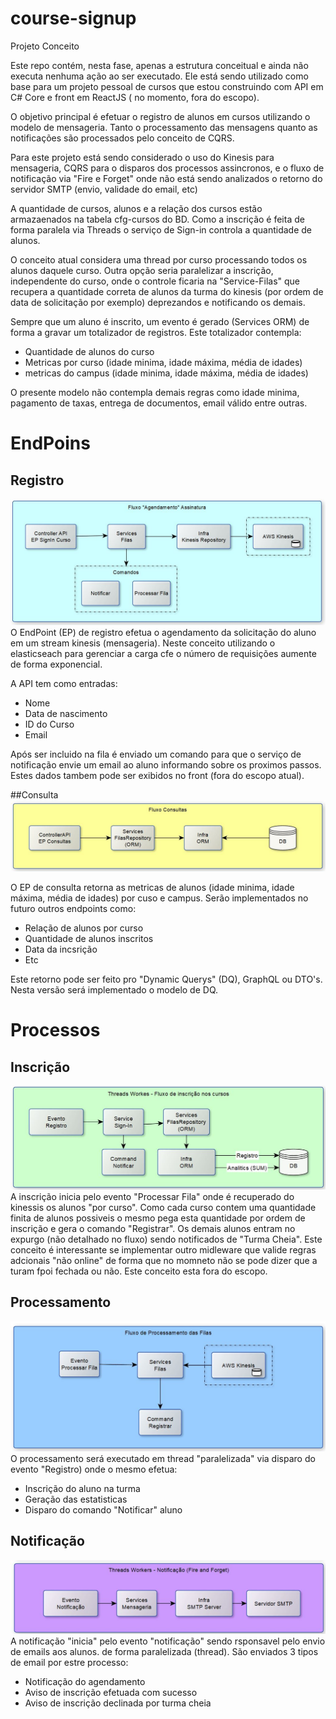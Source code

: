 # course-signup

Projeto Conceito

Este repo contém, nesta fase, apenas a estrutura conceitual e ainda não executa nenhuma ação ao ser executado. Ele está sendo utilizado como base para um projeto pessoal de cursos que estou construindo com API em C# Core e front em ReactJS ( no momento, fora do escopo). 

O objetivo principal é efetuar o registro de alunos em cursos utilizando o modelo de mensageria. Tanto o processamento das mensagens quanto as notificações são processados pelo conceito de CQRS.

Para este projeto está sendo considerado o uso do Kinesis para mensageria, CQRS para o disparos dos processos assincronos, e o fluxo de notificação via "Fire e Forget" onde não está sendo analizados o retorno do servidor SMTP (envio, validade do email, etc)

A quantidade de cursos, alunos e a relação dos cursos estão armazaenados na tabela cfg-cursos do BD. Como a inscrição é feita de forma paralela via Threads o serviço de Sign-in controla a quantidade de alunos. 

O conceito atual considera uma thread por curso processando todos os alunos daquele curso. Outra opção seria paralelizar a inscrição, independente do curso, onde o controle ficaria na "Service-Filas" que recupera a quantidade correta de alunos da turma do kinesis (por ordem de data de solicitação por exemplo) deprezandos e notificando os demais.

Sempre que um aluno é inscrito, um evento é gerado (Services ORM) de forma a gravar um totalizador de registros. Este totalizador contempla:
- Quantidade de alunos do curso
- Metricas por curso (idade minima, idade máxima, média de idades)
- metricas do campus (idade minima, idade máxima, média de idades)

O presente modelo não contempla demais regras como idade minima, pagamento de taxas, entrega de documentos, email válido entre outras.


# EndPoins
## Registro
![Alt text](/course-signup-api/img/endpoints.JPG?raw=true "endpoints")
O EndPoint (EP) de registro efetua o agendamento da solicitação do aluno em um stream kinesis (mensageria). Neste conceito utilizando o elasticseach para gerenciar a carga cfe o número de requisições aumente de forma exponencial.

A API tem como entradas:
- Nome
- Data de nascimento
- ID do Curso
- Email

Após ser incluido na fila é enviado um comando para que o serviço de notificação envie um email ao aluno informando sobre os proximos passos. Estes dados tambem pode ser exibidos no front (fora do escopo atual).

##Consulta
![Alt text](/course-signup-api/img/consultas.JPG?raw=true "consultas")

O EP de consulta retorna as metricas de alunos  (idade minima, idade máxima, média de idades) por cuso e campus. Serão implementados no futuro outros endpoints como:
- Relação de alunos por curso
- Quantidade de alunos inscritos
- Data da incsrição
- Etc

Este retorno pode ser feito pro "Dynamic Querys" (DQ), GraphQL ou DTO's. Nesta versão será implementado o modelo de DQ.

# Processos
## Inscrição
![Alt text](/course-signup-api/img/inscreicao.JPG?raw=true "inscricao")
A inscrição inicia pelo evento "Processar Fila" onde é recuperado do kinessis os alunos "por curso". Como cada curso contem uma quantidade finita de alunos possiveis o mesmo pega esta quantidade por ordem de inscrição e gera o comando "Registrar". Os demais alunos entram no expurgo (não detalhado no fluxo) sendo notificados de "Turma Cheia". Este conceito é interessante se implementar outro midleware que valide regras adcionais "não online" de forma que no momneto não se pode dizer que a turam fpoi fechada ou não. Este conceito esta fora do escopo.

## Processamento
![Alt text](/course-signup-api/img/processamento-filas.JPG?raw=true "processamento")
O processamento será executado em thread "paralelizada" via disparo do evento "Registro) onde o mesmo efetua:
- Inscrição do aluno na turma
- Geração das estatisticas
- Disparo do comando "Notificar" aluno

## Notificação
![Alt text](/course-signup-api/img/notificacao.JPG?raw=true "notificacao")
A notificação "inicia" pelo evento "notificação" sendo rsponsavel pelo envio de emails aos alunos. de forma paralelizada (thread). São enviados 3 tipos de email por estre processo:
- Notificação do agendamento
- Aviso de inscrição efetuada com sucesso
- Aviso de inscrição declinada por turma cheia

